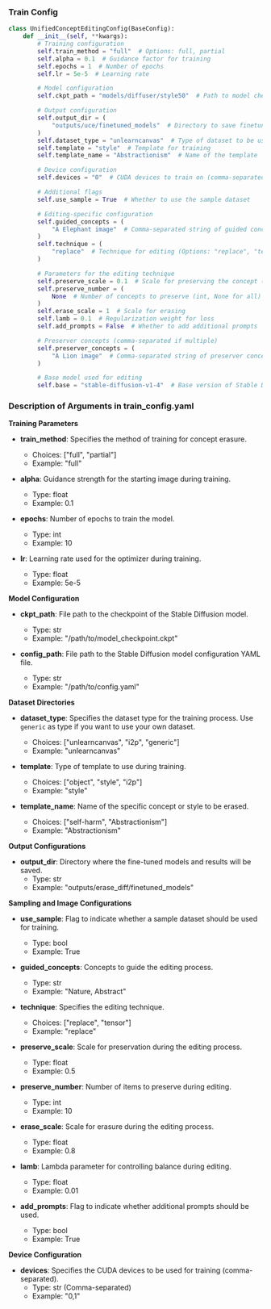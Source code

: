 ### Train Config
```python
class UnifiedConceptEditingConfig(BaseConfig):
    def __init__(self, **kwargs):
        # Training configuration
        self.train_method = "full"  # Options: full, partial
        self.alpha = 0.1  # Guidance factor for training
        self.epochs = 1  # Number of epochs
        self.lr = 5e-5  # Learning rate

        # Model configuration
        self.ckpt_path = "models/diffuser/style50"  # Path to model checkpoint

        # Output configuration
        self.output_dir = (
            "outputs/uce/finetuned_models"  # Directory to save finetuned models
        )
        self.dataset_type = "unlearncanvas"  # Type of dataset to be used
        self.template = "style"  # Template for training
        self.template_name = "Abstractionism"  # Name of the template

        # Device configuration
        self.devices = "0"  # CUDA devices to train on (comma-separated)

        # Additional flags
        self.use_sample = True  # Whether to use the sample dataset

        # Editing-specific configuration
        self.guided_concepts = (
            "A Elephant image"  # Comma-separated string of guided concepts
        )
        self.technique = (
            "replace"  # Technique for editing (Options: "replace", "tensor")
        )

        # Parameters for the editing technique
        self.preserve_scale = 0.1  # Scale for preserving the concept (float)
        self.preserve_number = (
            None  # Number of concepts to preserve (int, None for all)
        )
        self.erase_scale = 1  # Scale for erasing
        self.lamb = 0.1  # Regularization weight for loss
        self.add_prompts = False  # Whether to add additional prompts

        # Preserver concepts (comma-separated if multiple)
        self.preserver_concepts = (
            "A Lion image"  # Comma-separated string of preserver concepts
        )

        # Base model used for editing
        self.base = "stable-diffusion-v1-4"  # Base version of Stable Diffusion
```

### Description of Arguments in train_config.yaml
**Training Parameters**

* **train_method**: Specifies the method of training for concept erasure.
    * Choices: ["full", "partial"]
    * Example: "full"

* **alpha**: Guidance strength for the starting image during training.
    * Type: float
    * Example: 0.1

* **epochs**: Number of epochs to train the model.
    * Type: int
    * Example: 10

* **lr**: Learning rate used for the optimizer during training.
    * Type: float
    * Example: 5e-5


**Model Configuration**
* **ckpt_path**: File path to the checkpoint of the Stable Diffusion model.
    * Type: str
    * Example: "/path/to/model_checkpoint.ckpt"

* **config_path**: File path to the Stable Diffusion model configuration YAML file.
    * Type: str
    * Example: "/path/to/config.yaml"

**Dataset Directories**

* **dataset_type**: Specifies the dataset type for the training process. Use `generic` as type if you want to use your own dataset.
    * Choices: ["unlearncanvas", "i2p", "generic"]
    * Example: "unlearncanvas"

* **template**: Type of template to use during training.
    * Choices: ["object", "style", "i2p"]
    * Example: "style"

* **template_name**: Name of the specific concept or style to be erased.
    * Choices: ["self-harm", "Abstractionism"]
    * Example: "Abstractionism"

**Output Configurations**

* **output_dir**: Directory where the fine-tuned models and results will be saved.
    * Type: str
    * Example: "outputs/erase_diff/finetuned_models"

**Sampling and Image Configurations**

* **use_sample**: Flag to indicate whether a sample dataset should be used for training.
    * Type: bool
    * Example: True

* **guided_concepts**: Concepts to guide the editing process.
    * Type: str
    * Example: "Nature, Abstract"

* **technique**: Specifies the editing technique.
    * Choices: ["replace", "tensor"]
    * Example: "replace"

* **preserve_scale**: Scale for preservation during the editing process.
    * Type: float
    * Example: 0.5

* **preserve_number**: Number of items to preserve during editing.
    * Type: int
    * Example: 10

* **erase_scale**: Scale for erasure during the editing process.
    * Type: float
    * Example: 0.8

* **lamb**: Lambda parameter for controlling balance during editing.
    * Type: float
    * Example: 0.01

* **add_prompts**: Flag to indicate whether additional prompts should be used.
    * Type: bool
    * Example: True

**Device Configuration**

* **devices**: Specifies the CUDA devices to be used for training (comma-separated).
    * Type: str (Comma-separated)
    * Example: "0,1"



